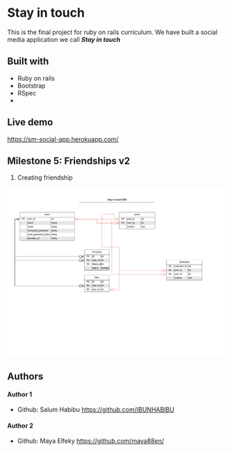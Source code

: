 # Stay in touch
This is the final project for ruby on rails curriculum.
We  have built a social media application we call ***Stay in touch*** 

## Built with 
* Ruby on rails
* Bootstrap
* RSpec
* 
## Live demo
https://sm-social-app.herokuapp.com/

## Milestone 5: Friendships v2
1. Creating friendship 

![screenshot](https://github.com/IBUNHABIBU/ror-social-scaffold/blob/Milestone-1/docs/ERD.jpeg)

## Authors
#### Author 1
* Github: Salum Habibu https://github.com/IBUNHABIBU 

#### Author 2 
* Github: Maya Elfeky https://github.com/maya88en/